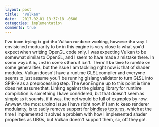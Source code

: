 ```yaml
---
layout: post
title:  "Vulkan"
date:   2017-02-01 13:37:18 -0600
categories: implementation
comments: true
---
```


I've been trying to get the Vulkan renderer working, however the way I envisioned modularity to be in this engine is very close to what you'd expect when writting OpenGL code only.
I was expecting Vulkan to be somewhat similar to OpenGL, and I seem to have made a mistake there. In some ways it is, and in some others it isn't.
There'll be time to ramble on some generalities, but the issue I am tackling right now is that of shader modules.
Vulkan doesn't have a runtime GLSL compiler and everyone seems to just assume you'll be running glslang validator to turn GLSL into SPIR-V as a preprocessing step.
The AeonEngine up to this point in time does not assume that. Linking against the glslang library for runtime compilation is something I have considered, but that doesn't seem as simple as it sounds, if it was, the net would be full of examples by now.
Anyway, the most urging issue I have right now, if I am to keep renderer modularity, is to sadly remove support for [bindless textures](https://www.khronos.org/registry/OpenGL/extensions/ARB/ARB_bindless_texture.txt), which at the time I implemented it solved a problem with how I implemented shader properties as UBOs, but Vulkan doesn't support them, so, off they go!.

